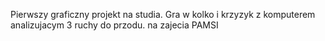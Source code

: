 Pierwszy graficzny projekt na studia. Gra w kolko i krzyzyk z komputerem analizujacym 3 ruchy do przodu. na zajecia PAMSI
